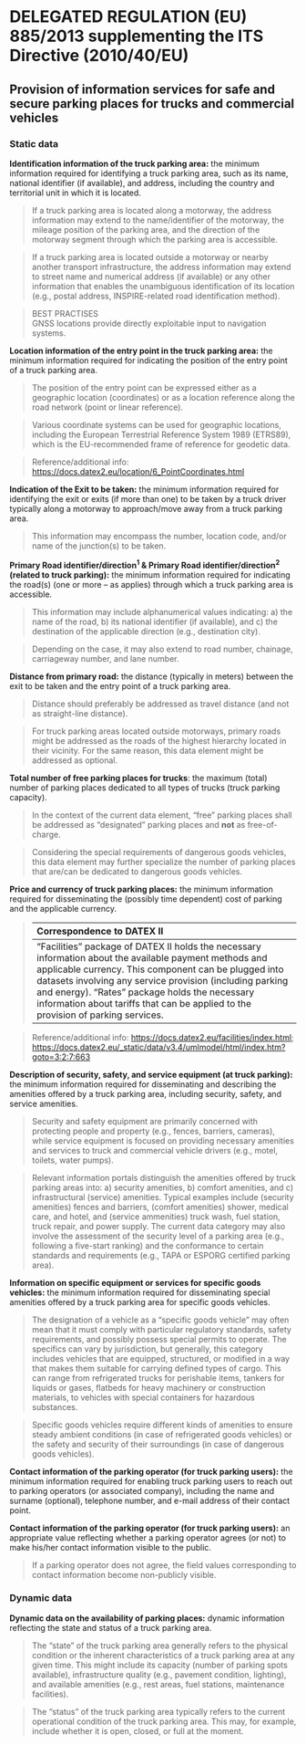 # DELEGATED REGULATION (EU) 885/2013 supplementing the ITS Directive (2010/40/EU)
## Provision of information services for safe and secure parking places for trucks and commercial vehicles
### Static data
**Identification information of the truck parking area:** the minimum information required for identifying a truck parking area, such as its name, national identifier (if available), and address, including the country and territorial unit in which it is located.
>If a truck parking area is located along a motorway, the address information may extend to the name/identifier of the motorway, the mileage position of the parking area, and the direction of the motorway segment through which the parking area is accessible.

>If a truck parking area is located outside a motorway or nearby another transport infrastructure, the address information may extend to street name and numerical address (if available) or any other information that enables the unambiguous identification of its location (e.g., postal address, INSPIRE-related road identification method).

>BEST PRACTISES\
GNSS locations provide directly exploitable input to navigation systems.

**Location information of the entry point in the truck parking area:** the minimum information required for indicating the position of the entry point of a truck parking area.
>The position of the entry point can be expressed either as a geographic location (coordinates) or as a location reference along the road network (point or linear reference).

>Various coordinate systems can be used for geographic locations, including the European Terrestrial Reference System 1989 (ETRS89), which is the EU-recommended frame of reference for geodetic data.

>Reference/additional info: https://docs.datex2.eu/location/6_PointCoordinates.html

**Indication of the Exit to be taken:** the minimum information required for identifying the exit or exits (if more than one) to be taken by a truck driver typically along a motorway to approach/move away from a truck parking area.
>This information may encompass the number, location code, and/or name of the junction(s) to be taken.

**Primary Road identifier/direction<sup>1</sup> & Primary Road identifier/direction<sup>2</sup> (related to truck parking):** the minimum information required for indicating the road(s) (one or more – as applies) through which a truck parking area is accessible.
>This information may include alphanumerical values indicating: a) the name of the road, b) its national identifier (if available), and c) the destination of the applicable direction (e.g., destination city).

> Depending on the case, it may also extend to road number, chainage, carriageway number, and lane number.

**Distance from primary road:** the distance (typically in meters) between the exit to be taken and the entry point of a truck parking area.
>Distance should preferably be addressed as travel distance (and not as straight-line distance).

>For truck parking areas located outside motorways, primary roads might be addressed as the roads of the highest hierarchy located in their vicinity. For the same reason, this data element might be addressed as optional.

**Total number of free parking places for trucks**: the maximum (total) number of parking places dedicated to all types of trucks (truck parking capacity).
>In the context of the current data element, “free” parking places shall be addressed as “designated” parking places and **not** as free-of-charge.

>Considering the special requirements of dangerous goods vehicles, this data element may further specialize the number of parking places that are/can be dedicated to dangerous goods vehicles.

**Price and currency of truck parking places:** the minimum information required for disseminating the (possibly time dependent) cost of parking and the applicable currency.
>|Correspondence to DATEX II|
>|:-------------------|
>| “Facilities” package of DATEX II holds the necessary information about the available payment methods and applicable currency. This component can be plugged into datasets involving any service provision (including parking and energy). “Rates” package holds the necessary information about tariffs that can be applied to the provision of parking services.         |

>Reference/additional info: https://docs.datex2.eu/facilities/index.html; https://docs.datex2.eu/_static/data/v3.4/umlmodel/html/index.htm?goto=3:2:7:663

**Description of security, safety, and service equipment (at truck parking):** the minimum information required for disseminating and describing the amenities offered by a truck parking area, including security, safety, and service amenities.
>Security and safety equipment are primarily concerned with protecting people and property (e.g., fences, barriers, cameras), while service equipment is focused on providing necessary amenities and services to truck and commercial vehicle drivers (e.g., motel, toilets, water pumps).

>Relevant information portals distinguish the amenities offered by truck parking areas into: a) security amenities, b) comfort amenities, and c) infrastructural (service) amenities. Typical examples include (security amenities) fences and barriers, (comfort amenities) shower, medical care, and hotel, and (service ammenities) truck wash, fuel station, truck repair, and power supply. The current data category may also involve the assessment of the security level of a parking area (e.g., following a five-start ranking) and the conformance to certain standards and requirements (e.g., TAPA or ESPORG certified parking area).

**Information on specific equipment or services for specific goods vehicles:** the minimum information required for disseminating special amenities offered by a truck parking area for specific goods vehicles.
>The designation of a vehicle as a “specific goods vehicle” may often mean that it must comply with particular regulatory standards, safety requirements, and possibly possess special permits to operate. The specifics can vary by jurisdiction, but generally, this category includes vehicles that are equipped, structured, or modified in a way that makes them suitable for carrying defined types of cargo. This can range from refrigerated trucks for perishable items, tankers for liquids or gases, flatbeds for heavy machinery or construction materials, to vehicles with special containers for hazardous substances.

>Specific goods vehicles require different kinds of amenities to ensure steady ambient conditions (in case of refrigerated goods vehicles) or the safety and security of their surroundings (in case of dangerous goods vehicles).

**Contact information of the parking operator (for truck parking users):** the minimum information required for enabling truck parking users to reach out to parking operators (or associated company), including the name and surname (optional), telephone number, and e-mail address of their contact point.

**Contact information of the parking operator (for truck parking users):** an appropriate value reflecting whether a parking operator agrees (or not) to make his/her contact information visible to the public.
>If a parking operator does not agree, the field values corresponding to contact   information become non-publicly visible.

### Dynamic data
**Dynamic data on the availability of parking places:** dynamic information reflecting the state and status of a truck parking area.
>The “state” of the truck parking area generally refers to the physical condition or the inherent characteristics of a truck parking area at any given time. This might include its capacity (number of parking spots available), infrastructure quality (e.g., pavement condition, lighting), and available amenities (e.g., rest areas, fuel stations, maintenance facilities).

>The “status” of the truck parking area typically refers to the current operational condition of the truck parking area. This may, for example, include whether it is open, closed, or full at the moment.
